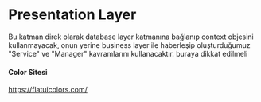﻿# Presentation Layer

Bu katman direk olarak database layer katmanına bağlanıp context objesini kullanmayacak,
onun yerine business layer ile haberleşip oluşturduğumuz "Service" ve "Manager" 
kavramlarını kullanacaktır. buraya dikkat edilmeli

#### Color Sitesi
https://flatuicolors.com/
